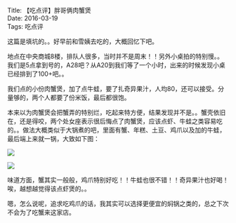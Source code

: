 Title: 【吃点评】胖哥俩肉蟹煲  
Date: 2016-03-19  
Tags: 吃点评  


这篇是填坑的。。好早前和雪姨去吃的，大概回忆下吧。

地点在中央商城8楼，排队人很多，当时并不是周末！！另外小桌拍的特别慢。。我们是5点拿到号的，A28吧？从A20到我们等了一个小时，出来的时候发现小桌已经排到了100+吧。。

我们点的小份肉蟹煲，加了点牛蛙，要了扎奇异果汁，人均80，还可以接受。分量够的，两个人都要了份米饭，最后都很饱。

本来以为肉蟹煲会把蟹弄的特别烂，吃起来特方便，结果发现并不是。。蟹壳依旧在，还是得咬，两个处女座表示很后悔点了肉蟹煲，应该点虾、牛蛙之类容易吃的。。做法大概类似于大锅煮的吧，里面有蟹、年糕、土豆、鸡爪以及加的牛蛙，最后端上来就一锅，大致如下图：

![](http://ww4.sinaimg.cn/large/006y8lVagw1f86ygwjcctj30l30sg41k.jpg)

![](http://ww2.sinaimg.cn/large/006y8lVagw1f86ygvzqrmj30l30sgtap.jpg)

味道方面，蟹其实一般般，鸡爪特别好吃！！牛蛙也很不错！！奇异果汁也好喝！唉，越想越觉得该点虾煲的。。

嗯，怎么说呢，追求吃鸡爪的话，我其实可以选择更便宜的焖锅之类的，总之下次不会为了吃蟹来这家店。

